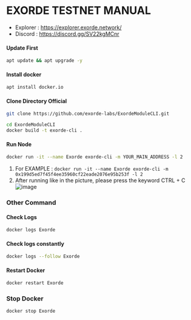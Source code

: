 # EXORDE TESTNET MANUAL

 * Explorer : https://explorer.exorde.network/
 * Discord  : https://discord.gg/SV22kgMCnr

#### Update First
```bash
apt update && apt upgrade -y
```
#### Install docker
```bash
apt install docker.io
```
#### Clone Directory Official
```bash
git clone https://github.com/exorde-labs/ExordeModuleCLI.git
```
```bash
cd ExordeModuleCLI
docker build -t exorde-cli .
```
#### Run Node
```bash
docker run -it --name Exorde exorde-cli -m YOUR_MAIN_ADDRESS -l 2
```
 1. For EXAMPLE : ``docker run -it --name Exorde exorde-cli -m 0x199d5ed7f45f4ee35960cf22eade2076e95b253f -l 2``
 2. After running like in the picture, please press the keyword CTRL + C
![image](https://user-images.githubusercontent.com/116246591/201244372-9b4bf3e6-2705-47d6-817c-c76235d74e97.png)

### Other Command
#### Check Logs
```bash
docker logs Exorde
```
#### Check logs constantly
```bash
docker logs --follow Exorde
```
#### Restart Docker
```bash
docker restart Exorde
```
### Stop Docker
```bash
docker stop Exorde
```
